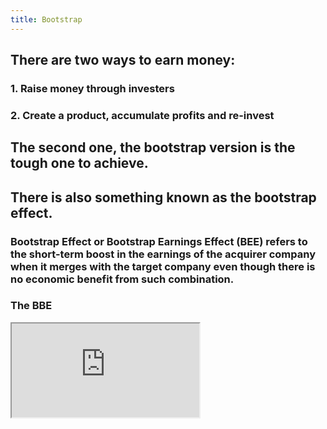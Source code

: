 ```yaml
---
title: Bootstrap
---
```

## There are two ways to earn money:
### 1. Raise money through investers
### 2. Create a product, accumulate profits and re-invest
## The second one, the bootstrap version is the tough one to achieve.
## There is also something known as the **bootstrap effect**.
### Bootstrap Effect or Bootstrap Earnings Effect (BEE) refers to the short-term boost in the earnings of the acquirer company when it merges with the target company even though there is no economic benefit from such combination.
### The BBE
<iframe src="https://www.youtube.com/watch?v=i6rhnSoK_gc" style="width=200px; height=200px"></iframe>
